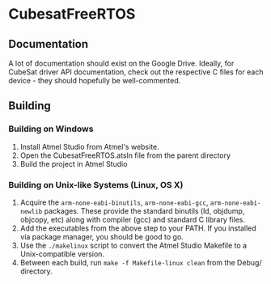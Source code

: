 # CubesatFreeRTOS

## Documentation

A lot of documentation should exist on the Google Drive. Ideally, for CubeSat driver
API documentation, check out the respective C files for each device - they should
hopefully be well-commented.

## Building

### Building on Windows

1. Install Atmel Studio from Atmel's website.
2. Open the CubesatFreeRTOS.atsln file from the parent directory
3. Build the project in Atmel Studio

### Building on Unix-like Systems (Linux, OS X)

1. Acquire the `arm-none-eabi-binutils`, `arm-none-eabi-gcc`, `arm-none-eabi-newlib` packages. These provide the standard binutils (ld, objdump, objcopy, etc) along with compiler (gcc) and standard C library files.
2. Add the executables from the above step to your PATH. If you installed via package manager, you should be good to go.
3. Use the `./makelinux` script to convert the Atmel Studio Makefile to a Unix-compatible version.
4. Between each build, run `make -f Makefile-linux clean` from the Debug/ directory.


